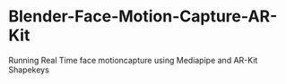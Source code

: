 # Blender-Face-Motion-Capture-AR-Kit
Running Real Time face motioncapture using Mediapipe and AR-Kit Shapekeys
